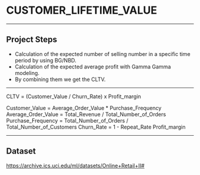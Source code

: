 # CUSTOMER_LIFETIME_VALUE
-----------------------------------------------------------------
## Project Steps

*  Calculation of the expected number of selling number in a specific time period by using BG/NBD.
* Calculation of the expected average profit with Gamma Gamma modeling.
* By combining them we get the CLTV.

------------------------------------------------------------------

CLTV = (Customer_Value / Churn_Rate) x Profit_margin

Customer_Value = Average_Order_Value * Purchase_Frequency
Average_Order_Value = Total_Revenue / Total_Number_of_Orders
Purchase_Frequency =  Total_Number_of_Orders / Total_Number_of_Customers
Churn_Rate = 1 - Repeat_Rate
Profit_margin

------------------------------------------------------------------
## Dataset

https://archive.ics.uci.edu/ml/datasets/Online+Retail+II#
